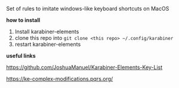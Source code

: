 Set of rules to imitate windows-like keyboard shortcuts on MacOS

**how to install**

1. Install karabiner-elements
2. clone this repo into
```git clone <this repo> ~/.config/karabiner```
3. restart karabiner-elements

**useful links**

https://github.com/JoshuaManuel/Karabiner-Elements-Key-List

https://ke-complex-modifications.pqrs.org/

